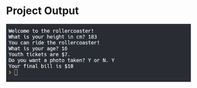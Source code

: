 # Project Output

![output](https://github.com/rahulsahani1137/Python-100-Days-Projects/blob/main/Assets/day2_5.png?raw=true)